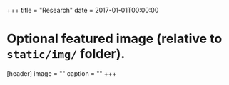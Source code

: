 +++
title = "Research"
date = 2017-01-01T00:00:00


# Optional featured image (relative to `static/img/` folder).
[header]
image = ""
caption = ""
+++
